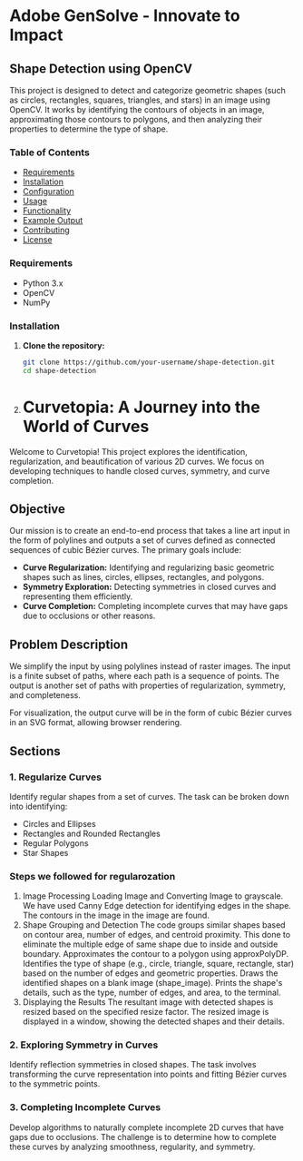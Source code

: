# Adobe GenSolve - Innovate to Impact

## Shape Detection using OpenCV

This project is designed to detect and categorize geometric shapes (such as circles, rectangles, squares, triangles, and stars) in an image using OpenCV. It works by identifying the contours of objects in an image, approximating those contours to polygons, and then analyzing their properties to determine the type of shape.

### Table of Contents

- [Requirements](#requirements)
- [Installation](#installation)
- [Configuration](#configuration)
- [Usage](#usage)
- [Functionality](#functionality)
- [Example Output](#example-output)
- [Contributing](#contributing)
- [License](#license)

### Requirements

- Python 3.x
- OpenCV
- NumPy

### Installation

1. **Clone the repository:**

   ```bash
   git clone https://github.com/your-username/shape-detection.git
   cd shape-detection

2. # Curvetopia: A Journey into the World of Curves

Welcome to Curvetopia! This project explores the identification, regularization, and beautification of various 2D curves. We focus on developing techniques to handle closed curves, symmetry, and curve completion.

## Objective

Our mission is to create an end-to-end process that takes a line art input in the form of polylines and outputs a set of curves defined as connected sequences of cubic Bézier curves. The primary goals include:

- **Curve Regularization:** Identifying and regularizing basic geometric shapes such as lines, circles, ellipses, rectangles, and polygons.
- **Symmetry Exploration:** Detecting symmetries in closed curves and representing them efficiently.
- **Curve Completion:** Completing incomplete curves that may have gaps due to occlusions or other reasons.

## Problem Description

We simplify the input by using polylines instead of raster images. The input is a finite subset of paths, where each path is a sequence of points. The output is another set of paths with properties of regularization, symmetry, and completeness.

For visualization, the output curve will be in the form of cubic Bézier curves in an SVG format, allowing browser rendering.

## Sections

### 1. Regularize Curves

Identify regular shapes from a set of curves. The task can be broken down into identifying:

- Circles and Ellipses
- Rectangles and Rounded Rectangles
- Regular Polygons
- Star Shapes

### Steps we followed for regularozation
1. Image Processing
  Loading Image and Converting Image to grayscale.
  We have used Canny Edge detection for identifying edges in the shape.
  The contours in the image in the image are found.
2. Shape Grouping and Detection
  The code groups similar shapes based on contour area, number of edges, and centroid proximity. This done to eliminate the multiple edge of same shape due to inside and outside boundary.
  Approximates the contour to a polygon using approxPolyDP.
  Identifies the type of shape (e.g., circle, triangle, square, rectangle, star) based on the number of edges and geometric properties.
  Draws the identified shapes on a blank image (shape_image).
  Prints the shape's details, such as the type, number of edges, and area, to the terminal.
4. Displaying the Results
  The resultant image with detected shapes is resized based on the specified resize factor.
  The resized image is displayed in a window, showing the detected shapes and their details.

### 2. Exploring Symmetry in Curves

Identify reflection symmetries in closed shapes. The task involves transforming the curve representation into points and fitting Bézier curves to the symmetric points.

### 3. Completing Incomplete Curves

Develop algorithms to naturally complete incomplete 2D curves that have gaps due to occlusions. The challenge is to determine how to complete these curves by analyzing smoothness, regularity, and symmetry.
